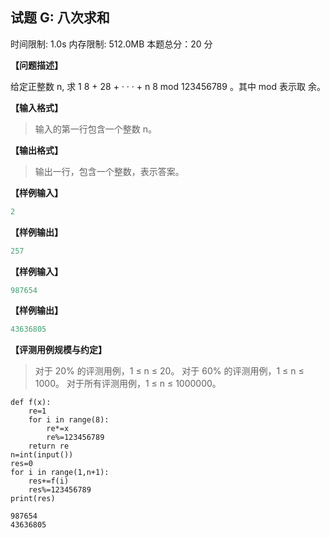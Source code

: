 ## 试题 G: 八次求和

时间限制: 1.0s 内存限制: 512.0MB 本题总分：20 分

**【问题描述】**

给定正整数 n, 求 1
8 + 28 + · · · + n
8 mod 123456789 。其中 mod 表示取
余。

**【输入格式】**

> 输入的第一行包含一个整数 n。

**【输出格式】**

> 输出一行，包含一个整数，表示答案。

**【样例输入】**

```python
2
```

**【样例输出】**

```python
257
```

**【样例输入】**

```python
987654
```

**【样例输出】**

```python
43636805
```

**【评测用例规模与约定】**

> 对于 20% 的评测用例，1 ≤ n ≤ 20。 
> 对于 60% 的评测用例，1 ≤ n ≤ 1000。 
> 对于所有评测用例，1 ≤ n ≤ 1000000。



```
def f(x):
    re=1
    for i in range(8):
        re*=x
        re%=123456789
    return re
n=int(input())
res=0
for i in range(1,n+1):
    res+=f(i)
    res%=123456789
print(res)
```

    987654
    43636805
